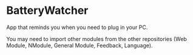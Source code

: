 # BatteryWatcher

App that reminds you when you need to plug in your PC.

You may need to import other modules from the other repositories (Web Module, NModule, General Module, Feedback, Language).
